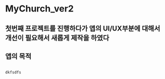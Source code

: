 # MyChurch_ver2
첫번째 프로젝트를 진행하다가 앱의 UI/UX부분에 대해서 개선이 필요해서 새롭게 제작을 하였다
--------------------------------------------------------------------
## 앱의 목적

<pre>
<code>
dkfsdfs
</code>
</pre>
